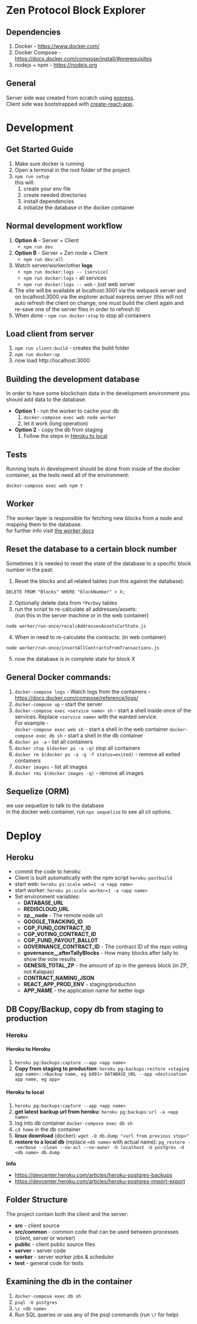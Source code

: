 # Zen Protocol Block Explorer

## Dependencies
1. Docker - https://www.docker.com/
2. Docker Compose - https://docs.docker.com/compose/install/#prerequisites
2. nodejs + npm - https://nodejs.org

## General
Server side was created from scratch using [express](https://expressjs.com/).  
Client side was bootstrapped with [create-react-app](https://github.com/facebook/create-react-app).

# Development

## Get Started Guide
1. Make sure docker is running
2. Open a terminal in the root folder of the project.
3. `npm run setup`   
this will:
   1. create your env file
   2. create needed directories
   3. install dependencies
   4. initialize the database in the docker container

## Normal development workflow
1. **Option A** - Server + Client
   - `npm run dev`
2. **Option B** - Server + Zen node + Client
   - `npm run dev:all`
3. Watch server/worker/other **logs**
   - `npm run docker:logs -- [service]`
   - `npm run docker:logs` - all services
   - `npm run docker:logs -- web` - just web server
4. The site will be available at localhost:3001 via the webpack server and on localhost:3000 via the explorer actual express server (this will not auto refresh the client on change, one must build the client again and re-save one of the server files in order to refresh it)
5. When done - `npm run docker:stop` to stop all containers

## Load client from server
1. `npm run client:build` - creates the build folder
2. `npm run docker:up`
3. now load http://localhost:3000

## Building the development database
In order to have some blockchain data in the development environment you should add data to the database:
- **Option 1** - run the worker to cache your db   
   1. `docker-compose exec web node worker`
   2. let it work (long operation)
- **Option 2** - copy the db from staging   
   1. Follow the steps in [Heroku to local](#heroku-to-local)

## Tests
Running tests in development should be done from inside of the docker container, as the tests need all of the environment:
```
docker-compose exec web npm t
```

## Worker
The worker layer is responsible for fetching new blocks from a node and mapping them to the database.  
for further info visit [the worker docs](./worker/README.md)

## Reset the database to a certain block number
Sometimes it is needed to reset the state of the database to a specific block number in the past:  
1. Reset the blocks and all related tables (run this against the database):  
```
DELETE FROM "Blocks" WHERE "blockNumber" > X;
```
2. Optionally delete data from `*PerDay` tables
3. run the script to re-calculate all addresses/assets:  
(run this in the server machine or in the web container)
```
node worker/run-once/recalcAddressesAssetsCurState.js
```  
4. When in need to re-calculate the contracts: (in web container)
```
node worker/run-once/insertAllContractsFromTransactions.js
```
5. now the database is in complete state for block X

## General Docker commands:
1. `docker-compose logs` - Watch logs from the containers - https://docs.docker.com/compose/reference/logs/
1. `docker-compose up` - start the server
2. `docker-compose exec <service name> sh` - start a shell inside once of the services. Replace `<service name>` with the wanted service.   
For example -   
`docker-compose exec web sh` - start a shell in the web container
`docker-compose exec db sh` - start a shell in the db container
3. `docker ps -a` - list all containers
4. `docker stop $(docker ps -a -q)` stop all containers
5. `docker rm $(docker ps -a -q -f status=exited)` - remove all exited containers
6. `docker images` - list all images
7. `docker rmi $(docker images -q)` - remove all images

## Sequelize (ORM)
we use sequelize to talk to the database  
in the docker web container, run `npx sequelize` to see all cli options.

# Deploy
## Heroku
- commit the code to heroku
- Client is built automatically with the npm script `heroku-postbuild`
- start web: `heroku ps:scale web=1 -a <app name>`
- start worker: `heroku ps:scale worker=1 -a <app name>`
- Set environment variables:
  - **DATABASE_URL**
  - **REDISCLOUD_URL**
  - **zp__node** - The remote node url
  - **GOOGLE_TRACKING_ID**
  - **CGP_FUND_CONTRACT_ID**
  - **CGP_VOTING_CONTRACT_ID**
  - **CGP_FUND_PAYOUT_BALLOT**
  - **GOVERNANCE_CONTRACT_ID** - The contract ID of the repo voting
  - **governance__afterTallyBlocks** - How many blocks after tally to show the vote results 
  - **GENESIS_TOTAL_ZP** - the amount of zp in the genesis block (in ZP, not Kalapas)
  - **CONTRACT_NAMING_JSON**
  - **REACT_APP_PROD_ENV** - staging/production
  - **APP_NAME** - the application name for better logs

## DB Copy/Backup, copy db from staging to production
### Heroku
#### Heroku to Heroku
1. `heroku pg:backups:capture --app <app name>`
2. **Copy from staging to production**: `heroku pg:backups:restore <staging app name>::<backup name, eg b001> DATABASE_URL --app <destination app name, eg app>`

#### Heroku to local
1. `heroku pg:backups:capture --app <app name>`
1. **get latest backup url from heroku**: `heroku pg:backups:url -a <app name>`
2. log into db container `docker-compose exec db sh`
2. `cd home` in the db container
2. **linux download** (docker): `wget -O db.dump "<url from previous step>"`
3. **restore to a local db** (replace `<db name>` with actual name): `pg_restore --verbose --clean --no-acl --no-owner -h localhost -U postgres -d <db name> db.dump`

**Info**
- https://devcenter.heroku.com/articles/heroku-postgres-backups
- https://devcenter.heroku.com/articles/heroku-postgres-import-export

## Folder Structure
The project contain both the client and the server:
- **src** - client source
- **src/common** - common code that can be used between processes (client, server or worker)
- **public** - client public source files
- **server** - server code
- **worker** - server worker jobs & scheduler
- **test** - general code for tests

## Examining the db in the container
1. `docker-compose exec db sh`
2. `psql -U postgres`
3. `\c <db name>`
4. Run SQL queries or use any of the psql commands (run `\?` for help)
